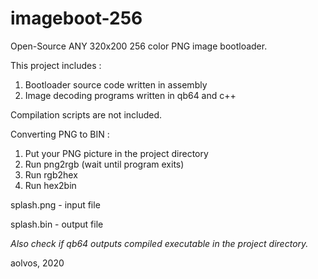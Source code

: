 # imageboot-256
Open-Source ANY 320x200 256 color PNG image bootloader.

This project includes :
1) Bootloader source code written in assembly
2) Image decoding programs written in qb64 and c++

Compilation scripts are not included.

Converting PNG to BIN :
1) Put your PNG picture in the project directory
2) Run png2rgb (wait until program exits)
3) Run rgb2hex
4) Run hex2bin

splash.png - input file

splash.bin - output file

*Also check if qb64 outputs compiled executable in the project directory.*

aolvos, 2020
